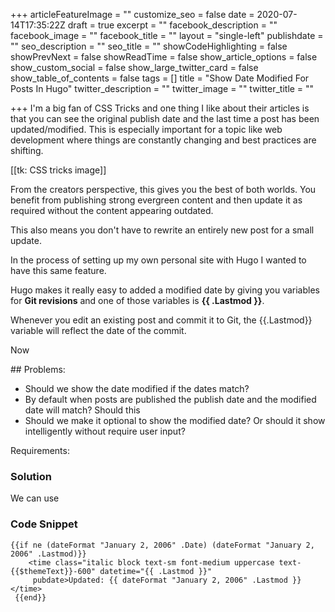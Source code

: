 +++
articleFeatureImage = ""
customize_seo = false
date = 2020-07-14T17:35:22Z
draft = true
excerpt = ""
facebook_description = ""
facebook_image = ""
facebook_title = ""
layout = "single-left"
publishdate = ""
seo_description = ""
seo_title = ""
showCodeHighlighting = false
showPrevNext = false
showReadTime = false
show_article_options = false
show_custom_social = false
show_large_twitter_card = false
show_table_of_contents = false
tags = []
title = "Show Date Modified For Posts In Hugo"
twitter_description = ""
twitter_image = ""
twitter_title = ""

+++
I'm a big fan of CSS Tricks and one thing I like about their articles is that you can see the original publish date and the last time a post has been updated/modified. This is especially important for a topic like web development where things are constantly changing and best practices are shifting. 

\[\[tk: CSS tricks image\]\]

From the creators perspective, this gives you the best of both worlds. You benefit from publishing strong evergreen content and then update it as required without the content appearing outdated.

This also means you don't have to rewrite an entirely new post for a small update.

In the process of setting up my own personal site with Hugo I wanted to have this same feature.

Hugo makes it really easy to added a modified date by giving you variables for **Git revisions** and one of those variables is **{{ .Lastmod }}**. 

Whenever you edit an existing post and commit it to Git, the {{.Lastmod}} variable will reflect the date of the commit. 

Now 

\## Problems:

* Should we show the date modified if the dates match?
* By default when posts are published the publish date and the modified date will match? Should this 
* Should we make it optional to show the modified date? Or should it show intelligently without require user input?

Requirements:

### Solution

We can use 

### Code Snippet

    {{if ne (dateFormat "January 2, 2006" .Date) (dateFormat "January 2, 2006" .Lastmod)}}
    	<time class="italic block text-sm font-medium uppercase text-{{$themeText}}-600" datetime="{{ .Lastmod }}"
         pubdate>Updated: {{ dateFormat "January 2, 2006" .Lastmod }}</time>
     {{end}}